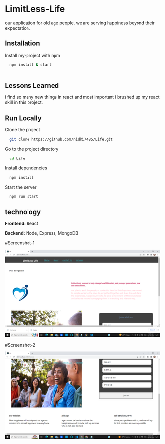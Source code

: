 
# LimitLess-Life

our application for old age people. we are serving happiness beyond their expectation.


## Installation

Install my-project with npm

```bash
  npm install & start
  
```



## Lessons Learned

i find so many new things in react  and most important i brushed up my react skill in this project.


## Run Locally

Clone the project

```bash
  git clone https://github.com/nidhi7485/Life.git
```

Go to the project directory

```bash
  cd Life
```

Install dependencies

```bash
  npm install
```

Start the server

```bash
  npm run start
```


## technology

**Frontend:** React

**Backend:** Node, Express, MongoDB

#Screenshot-1

<img src='Screenshot (100).png' alt='image'/>

#Screenshot-2

<img src='Screenshot (101).png' alt='image'/>
